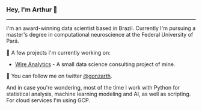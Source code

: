 ### Hey, I'm Arthur 👋

***

I'm an award-winning data scientist based in Brazil. Currently I'm pursuing a master's degree in computational neuroscience at the Federal University of Pará. 

🔭 A few projects I'm currently working on:
+ <a href="https://wireanalytics.io" target="blank">Wire Analytics</a> - A small data science consulting project of mine.

💬  You can follow me on twitter <a href="https://twitter.com/gonzarth">@gonzarth</a>.

And in case you're wondering, most of the time I work with Python for statistical analysis, machine learning modeling and AI, as well as scripting. For cloud services I'm using GCP.

